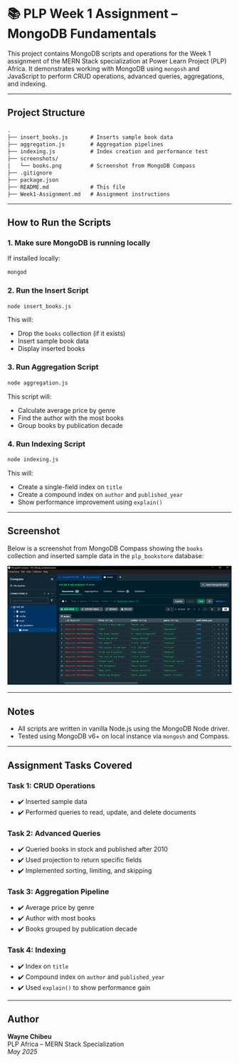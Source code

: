 # 📚 PLP Week 1 Assignment – MongoDB Fundamentals

This project contains MongoDB scripts and operations for the Week 1 assignment of the MERN Stack specialization at Power Learn Project (PLP) Africa. It demonstrates working with MongoDB using `mongosh` and JavaScript to perform CRUD operations, advanced queries, aggregations, and indexing.

---

## Project Structure

```
.
├── insert_books.js       # Inserts sample book data
├── aggregation.js        # Aggregation pipelines
├── indexing.js           # Index creation and performance test
├── screenshots/
│   └── books.png         # Screenshot from MongoDB Compass
├── .gitignore
├── package.json
├── README.md             # This file
├── Week1-Assignment.md   # Assignment instructions
```

---

## How to Run the Scripts

### 1. Make sure MongoDB is running locally

If installed locally:
```bash
mongod
```

### 2. Run the Insert Script
```bash
node insert_books.js
```
This will:
- Drop the `books` collection (if it exists)
- Insert sample book data
- Display inserted books

### 3. Run Aggregation Script
```bash
node aggregation.js
```
This script will:
- Calculate average price by genre
- Find the author with the most books
- Group books by publication decade

### 4. Run Indexing Script
```bash
node indexing.js
```
This will:
- Create a single-field index on `title`
- Create a compound index on `author` and `published_year`
- Show performance improvement using `explain()`

---

## Screenshot

Below is a screenshot from MongoDB Compass showing the `books` collection and inserted sample data in the `plp_bookstore` database:

![MongoDB Compass](./screenshots/books.png)

---

## Notes

- All scripts are written in vanilla Node.js using the MongoDB Node driver.
- Tested using MongoDB v6+ on local instance via `mongosh` and Compass.

---

## Assignment Tasks Covered

### Task 1: CRUD Operations
- ✔️ Inserted sample data
- ✔️ Performed queries to read, update, and delete documents

### Task 2: Advanced Queries
- ✔️ Queried books in stock and published after 2010
- ✔️ Used projection to return specific fields
- ✔️ Implemented sorting, limiting, and skipping

### Task 3: Aggregation Pipeline
- ✔️ Average price by genre
- ✔️ Author with most books
- ✔️ Books grouped by publication decade

### Task 4: Indexing
- ✔️ Index on `title`
- ✔️ Compound index on `author` and `published_year`
- ✔️ Used `explain()` to show performance gain

---

## Author

**Wayne Chibeu**  
PLP Africa – MERN Stack Specialization  
_May 2025_

